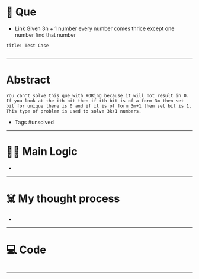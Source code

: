 # 🧩 Que
- Link
Given 3n + 1 number every number comes thrice except one number find that number
```ad-question
title: Test Case


```

---
# Abstract
```ad-abstract
You can't solve this que with XORing because it will not result in 0. If you look at the ith bit then if ith bit is of a form 3m then set bit for unique there is 0 and if it is of form 3m+1 then set bit is 1. This type of problem is used to solve 3k+1 numbers.
```

- Tags #unsolved 
--- 
# 🕵️‍♂️ Main Logic
- 

---
# ☠️ My thought process
- 
---

# 💻 Code
```python

```
---

